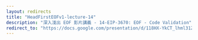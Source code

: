 ```yaml
---
layout: redirects
title: "HeadFirstEOFv1-lecture-14"
description: "深入淺出 EOF 影片講義 - 14-EIP-3670: EOF - Code Validation"
redirect_to: "https://docs.google.com/presentation/d/118HX-YkCT_lhml31ZH-TUzNR7kTJjBAlaQNS5wjhkGs/edit?usp=sharing"
---
```

